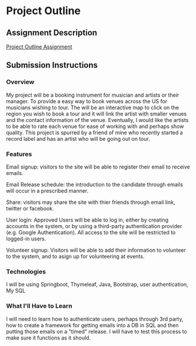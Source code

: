 # Project Outline


## Assignment Description
[Project Outline Assignment](https://github.com/jsjue/liftoff-assignments/edit/master/P2-Project_Outline/)

## Submission Instructions

### Overview


My project will be a booking instrument for musician and artists or their manager. To provide a easy way to book venues across the US for musicians wishing to tour. The will be an interactive map to click on the region you wish to book a tour and it will link the artist with smaller venues and the contact information of the venue.
Eventually, I would like the artists to be able to rate each venue for ease of working with and perhaps show quality.
This project is spurred by a friend of mine who recently started a record label and has an artist who will be going out on tour.


### Features
Email signup: visitors to the site will be able to register their email to receive emails.

Email Release schedule: the introduction to the candidate through emails will occur in a prescribed manner.

Share: visitors may share the site with thier friends through email link, twitter or facebook.

User login: Approved Users will be able to log in, either by creating accounts in the system, or by using a third-party authentication provider (e.g. Google Authentication). All access to the site will be restricted to logged-in users.

Volunteer signup: Visitors will be able to add their information to volunteer to the system, and to asign up for volunteering at events.

### Technologies
I will be using Springboot, Thymeleaf, Java, Bootstrap, user authentication, My SQL


### What I'll Have to Learn
I will need to learn how to authenticate users, perhaps through 3rd party, how to create a framework for getting emails into a DB in SQL and then putting those emails on a "timed" release.
I will have to test this process to make sure it functions as it should.
